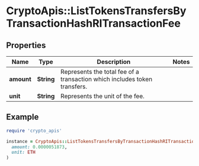 # CryptoApis::ListTokensTransfersByTransactionHashRITransactionFee

## Properties

| Name | Type | Description | Notes |
| ---- | ---- | ----------- | ----- |
| **amount** | **String** | Represents the total fee of a transaction which includes token transfers. |  |
| **unit** | **String** | Represents the unit of the fee. |  |

## Example

```ruby
require 'crypto_apis'

instance = CryptoApis::ListTokensTransfersByTransactionHashRITransactionFee.new(
  amount: 0.0000051873,
  unit: ETH
)
```

